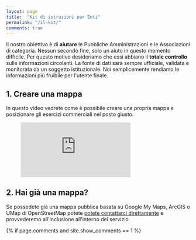 ```yaml
---
layout: page
title:  "Kit di istruzioni per Enti"
permalink: "/il-kit/"
comments: true
---
```


<p>
    Il nostro obiettivo è di <strong>aiutare</strong> le Pubbliche Amministrazioni e le Associazioni di categoria.
    Nessun secondo fine, solo un aiuto in questo momento difficile.
    Per questo motivo desideriamo che essi abbiano il <strong>totale controllo</strong> sulle informazioni circolanti. La fonte di dati sarà sempre ufficiale, validata e monitorata da un soggetto istituzionale.
    Noi semplicemente rendiamo le informazioni più fruibile per l'utente finale.
</p>
<p>
    <h2>
        1. Creare una mappa
    </h2>
    In questo video vedrete come è possibile creare una propria mappa e posizionare gli esercizi commerciali nel posto giusto.
    <figure>
        <!-- <img src="https://cdn.dribbble.com/users/1073937/screenshots/5036567/waterfall.png" /> -->
    <iframe src="https://www.youtube.com/embed/9jO3kOueiv0?modestbranding=1&rel=0&showinfo=0" frameborder="0" allow="accelerometer; autoplay; encrypted-media; gyroscope; picture-in-picture" allowfullscreen=""></iframe>
        <!-- <figcaption>Created by <a href="https://www.pasella.it" target="_blank_">Antonello Pasella</a></figcaption> -->
    </figure>
</p>
<p>
    <h2>
        2. Hai già una mappa?
    </h2>
    Se possedete già una mappa pubblica basata su Google My Maps, ArcGIS o UMap di OpenStreetMap potete 
    <a target="zizzu-mail" href="mailto:info@zizzu.it">potete contattarci direttamente</a>
     e provvederemo all'inclusione all'interno del servizio
</p>


{% if page.comments and site.show_comments == 1 %}
<aside class="comments" role="complementary">
    <div id="disqus_thread"></div>
    <script>
        var disqus_config = function () {
            this.page.url = '{{ page.url | prepend: site.baseurl | prepend: site.url }}';
            this.page.identifier = '{{ page.date | date: "%-m/%-d/%Y" }}';
        };
        (function() {
            var d = document, s = d.createElement('script');

            s.src = '//{{site.disqus}}.disqus.com/embed.js';

            s.setAttribute('data-timestamp', +new Date());
            (d.head || d.body).appendChild(s);
        })();
    </script>
</aside>
{% endif %}
